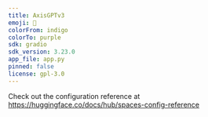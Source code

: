 ```yaml
---
title: AxisGPTv3
emoji: 🚀
colorFrom: indigo
colorTo: purple
sdk: gradio
sdk_version: 3.23.0
app_file: app.py
pinned: false
license: gpl-3.0
---
```


Check out the configuration reference at https://huggingface.co/docs/hub/spaces-config-reference
